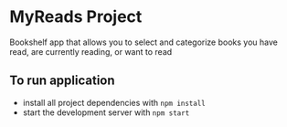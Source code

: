 # MyReads Project

Bookshelf app that allows you to select and categorize books you have read, are currently reading, or want to read

## To run application

* install all project dependencies with `npm install`
* start the development server with `npm start`

